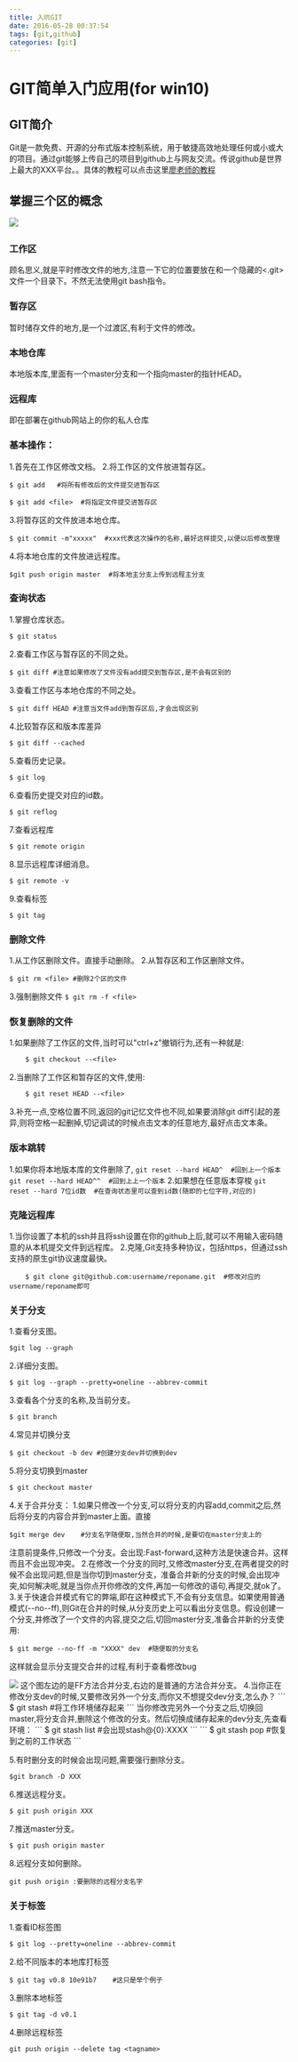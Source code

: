 ```yaml
---
title: 入坑GIT
date: 2016-05-28 00:37:54
tags: [git,github]
categories: [git]
---
```


# GIT简单入门应用(for win10)
## GIT简介

Git是一款免费、开源的分布式版本控制系统，用于敏捷高效地处理任何或小或大的项目。通过git能够上传自己的项目到github上与网友交流。传说github是世界上最大的XXX平台。。具体的教程可以点击这里[廖老师的教程](http://www.liaoxuefeng.com/wiki/0013739516305929606dd18361248578c67b8067c8c017b000/)

## 掌握三个区的概念

<img src="http://lyjnc.me/lyjblog/img/git%E6%B5%81%E7%A8%8B%E5%9B%BE.png">　

### 工作区
   顾名思义,就是平时修改文件的地方,注意一下它的位置要放在和一个隐藏的<.git>文件一个目录下。不然无法使用git bash指令。
### 暂存区
   暂时储存文件的地方,是一个过渡区,有利于文件的修改。
 <!--more-->
### 本地仓库
   本地版本库,里面有一个master分支和一个指向master的指针HEAD。

### 远程库
  即在部署在github网站上的你的私人仓库

### 基本操作：
  1.首先在工作区修改文档。
  2.将工作区的文件放进暂存区。
  ```
  $ git add   #将所有修改后的文件提交进暂存区
  ```
  ```
  $ git add <file>  #将指定文件提交进暂存区
  ```
  3.将暂存区的文件放进本地仓库。
  ```
  $ git commit -m"xxxxx"  #xxx代表这次操作的名称,最好这样提交,以便以后修改整理
  ```
  4.将本地仓库的文件放进远程库。
  ```
  $git push origin master  #将本地主分支上传到远程主分支
  ```

### 查询状态
  1.掌握仓库状态。
  ```
  $ git status
  ```
  2.查看工作区与暂存区的不同之处。
  ```
  $ git diff #注意如果修改了文件没有add提交到暂存区,是不会有区别的
  ```
  3.查看工作区与本地仓库的不同之处。
  ```
  $ git diff HEAD #注意当文件add到暂存区后,才会出现区别
  ```
  4.比较暂存区和版本库差异
  ```
  $ git diff --cached
   ```
  5.查看历史记录。
  ```
  $ git log
  ```
  6.查看历史提交对应的id数。
  ```
  $ git reflog
  ```
  7.查看远程库
  ```
  $ git remote origin
  ```
  8.显示远程库详细消息。
  ```
  $ git remote -v
  ```
  9.查看标签
  ```
  $ git tag
  ```

### 删除文件
   1.从工作区删除文件。直接手动删除。
   2.从暂存区和工作区删除文件。
  ```
  $ git rm <file> #删除2个区的文件
  ```
   3.强制删除文件
    ```
    $ git rm -f <file>
    ```

### 恢复删除的文件
1.如果删除了工作区的文件,当时可以"ctrl+z"撤销行为,还有一种就是:
```
    $ git checkout --<file>
```
2.当删除了工作区和暂存区的文件,使用:
```
    $ git reset HEAD --<file>
```
3.补充一点,空格位置不同,返回的git记忆文件也不同,如果要消除git diff引起的差异,则将空格一起删掉,切记调试的时候点击文本的任意地方,最好点击文本条。

### 版本跳转
 1.如果你将本地版本库的文件删除了,
    ```
    git reset --hard HEAD^  #回到上一个版本
    git reset --hard HEAD^^  #回到上上一个版本
    ```
2.如果想在任意版本穿梭
    ```
    git reset --hard 7位id数  #在查询状态里可以查到id数(随即的七位字符,对应的)
    ```

### 克隆远程库

1.当你设置了本机的ssh并且将ssh设置在你的github上后,就可以不用输入密码随意的从本机提交文件到远程库。
2.克隆,Git支持多种协议，包括https，但通过ssh支持的原生git协议速度最快。
```
    $ git clone git@github.com:username/reponame.git  #修改对应的username/reponame即可
```

### 关于分支

  1.查看分支图。
  ```
  $git log --graph
  ```
  2.详细分支图。
  ```
  $ git log --graph --pretty=oneline --abbrev-commit
  ```
  3.查看各个分支的名称,及当前分支。
  ```
  $ git branch
  ```
  4.常见并切换分支
  ```
  $ git checkout -b dev #创建分支dev并切换到dev
  ```
  5.将分支切换到master
  ```
  $ git checkout master
  ```
  4.关于合并分支：
  1.如果只修改一个分支,可以将分支的内容add,commit之后,然后将分支的内容合并到master上面。直接
  ```
  $git merge dev    #分支名字随便取,当然合并的时候,是要切在master分支上的
  ```
  注意前提条件,只修改一个分支。会出现:Fast-forward,这种方法是快速合并。这样而且不会出现冲突。
  2.在修改一个分支的同时,又修改master分支,在两者提交的时候不会出现问题,但是当你切到master分支，准备合并新的分支的时候,会出现冲突,如何解决呢,就是当你点开你修改的文件,再加一句修改的语句,再提交,就ok了。
  3.关于快速合并模式有它的弊端,即在这种模式下,不会有分支信息。如果使用普通模式(--no--ff),则Git在合并的时候,从分支历史上可以看出分支信息。假设创建一个分支,并修改了一个文件的内容,提交之后,切回master分支,准备合并新的分支使用:
  ```
  $ git merge --no-ff -m "XXXX" dev  #随便取的分支名
  ```
  这样就会显示分支提交合并的过程,有利于查看修改bug

   <img src="http://lyjnc.me/lyjblog/img/%E5%90%88%E5%B9%B6%E5%88%86%E6%94%AF%E6%96%B9%E6%B3%95.png">
   这个图左边的是FF方法合并分支,右边的是普通的方法合并分支。
  4.当你正在修改分支dev的时候,又要修改另外一个分支,而你又不想提交dev分支,怎么办？
  ```
  $ git stash    #将工作环境储存起来
  ```
   当你修改完另外一个分支之后,切换回master,将分支合并,删除这个修改的分支。然后切换成储存起来的dev分支,先查看环境：
   ```
   $ git stash list  #会出现stash@{0}:XXXX
   ```
   ```
   $ git stash pop  #恢复到之前的工作状态
   ```

  5.有时删分支的时候会出现问题,需要强行删除分支。
  ```
  $git branch -D XXX
  ```
  6.推送远程分支。
  ```
  $ git push origin XXX
  ```
  7.推送master分支。
 ```
 $ git push origin master
 ```
  8.远程分支如何删除。
```
git push origin :要删除的远程分支名字
```


### 关于标签
  1.查看ID标签图
  ```
  $ git log --pretty=oneline --abbrev-commit
   ```
  2.给不同版本的本地库打标签
  ```
  $ git tag v0.8 10e91b7    #这只是举个例子
  ```
  3.删除本地标签
  ```
  $ git tag -d v0.1
  ```
  4.删除远程标签
```
git push origin --delete tag <tagname>

```
